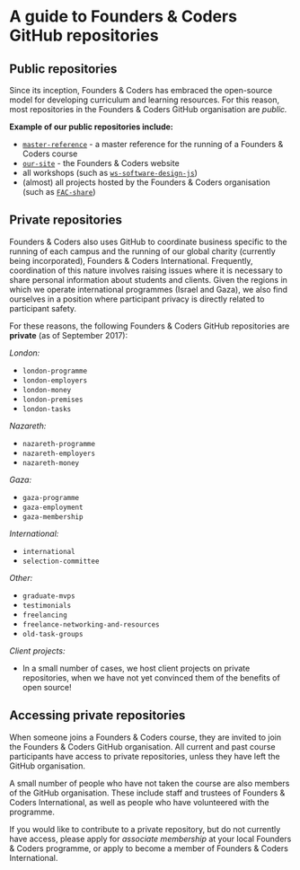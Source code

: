 # A guide to Founders & Coders GitHub repositories

## Public repositories

Since its inception, Founders & Coders has embraced the open-source model for developing curriculum and learning resources. For this reason, most repositories in the Founders & Coders GitHub organisation are _public._ 

**Example of our public repositories include:**

- [`master-reference`](https://github.com/foundersandcoders/master-reference) - a master reference for the running of a Founders & Coders course
- [`our-site`](https://github.com/foundersandcoders/our-site) - the Founders & Coders website
- all workshops (such as [`ws-software-design-js`](https://github.com/foundersandcoders/ws-software-design-js))
- (almost) all projects hosted by the Founders & Coders organisation (such as [`FAC-share`](https://github.com/foundersandcoders/FAC-Share))

## Private repositories

Founders & Coders also uses GitHub to coordinate business specific to the running of each campus and the running of our global charity (currently being incorporated), Founders & Coders International. Frequently, coordination of this nature involves raising issues where it is necessary to share personal information about students and clients. Given the regions in which we operate international programmes (Israel and Gaza), we also find ourselves in a position where participant privacy is directly related to participant safety. 

For these reasons, the following Founders & Coders GitHub repositories are **private** (as of September 2017):

_London:_
- `london-programme`
- `london-employers`
- `london-money`
- `london-premises`
- `london-tasks`

_Nazareth:_
- `nazareth-programme`
- `nazareth-employers`
- `nazareth-money`

_Gaza:_
- `gaza-programme`
- `gaza-employment`
- `gaza-membership`

_International:_
- `international`
- `selection-committee`

_Other:_
- `graduate-mvps`
- `testimonials`
- `freelancing`
- `freelance-networking-and-resources`
- `old-task-groups`

_Client projects:_
- In a small number of cases, we host client projects on private repositories, when we have not yet convinced them of the benefits of open source!

## Accessing private repositories

When someone joins a Founders & Coders course, they are invited to join the Founders & Coders GitHub organisation. All current and past course participants have access to private repositories, unless they have left the GitHub organisation.

A small number of people who have not taken the course are also members of the GitHub organisation. These include staff and trustees of Founders & Coders International, as well as people who have volunteered with the programme.

If you would like to contribute to a private repository, but do not currently have access, please apply for _associate membership_ at your local Founders & Coders programme, or apply to become a member of Founders & Coders International.
